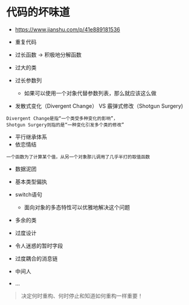 # 代码的坏味道

- <https://www.jianshu.com/p/41e889181536>
- 重复代码
- 过长函数 -> 积极地分解函数
- 过大的类
- 过长参数列

  - 如果可以使用一个对象代替参数列表，那么就应该这么做

- 发散式变化（Divergent Change） VS 霰弹式修改（Shotgun Surgery)

```shell
Divergent Change是指“一个类受多种变化的影响”，
Shotgun Surgery则指的是“一种变化引发多个类的修改”
```

- 平行继承体系
- 依恋情结

```shell
一个函数为了计算某个值，从另一个对象那儿调用了几乎半打的取值函数
```

- 数据泥团
- 基本类型偏执
- switch语句

  - 面向对象的多态特性可以优雅地解决这个问题

- 多余的类

- 过度设计
- 令人迷惑的暂时字段
- 过度耦合的消息链
- 中间人
- ...

> 决定何时重构、何时停止和知道如何重构一样重要！
